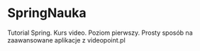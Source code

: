 # SpringNauka

Tutorial Spring. Kurs video. Poziom pierwszy. Prosty sposób na zaawansowane aplikacje z videopoint.pl
